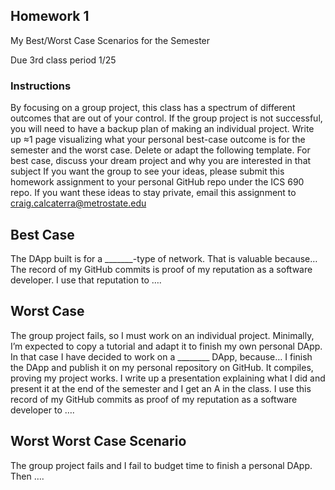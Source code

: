 ## Homework 1
My Best/Worst Case Scenarios for the Semester

Due 3rd class period 1/25

### Instructions
By focusing on a group project, this class has a spectrum of different outcomes that are out of your control. If the group project is not successful, you will need to have a backup plan of making an individual project. 
Write up ≈1 page visualizing what your personal best-case outcome is for the semester and the worst case. Delete or adapt the following template. For best case, discuss your dream project and why you are interested in that subject
If you want the group to see your ideas, please submit this homework assignment to your personal GitHub repo under the ICS 690 repo. If you want these ideas to stay private, email this assignment to craig.calcaterra@metrostate.edu

## Best Case
The DApp built is for a _______-type of network. That is valuable because…
The record of my GitHub commits is proof of my reputation as a software developer. I use that reputation to ….

## Worst Case
The group project fails, so I must work on an individual project. Minimally, I’m expected to copy a tutorial and adapt it to finish my own personal DApp. In that case I have decided to work on a ________ DApp, because…
I finish the DApp and publish it on my personal repository on GitHub. It compiles, proving my project works. I write up a presentation explaining what I did and present it at the end of the semester and I get an A in the class. I use this record of my GitHub commits as proof of my reputation as a software developer to ….

## Worst Worst Case Scenario
The group project fails and I fail to budget time to finish a personal DApp. Then ….

